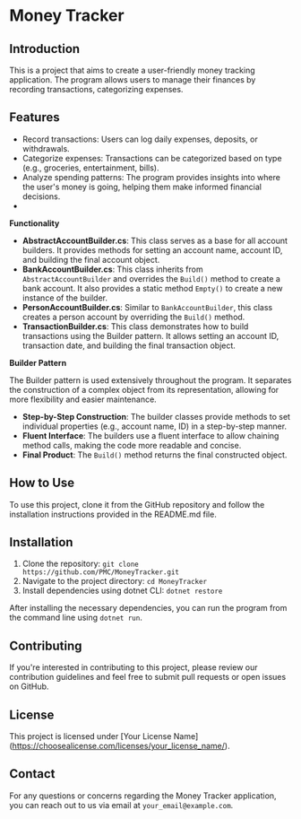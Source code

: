 # Money Tracker

## Introduction

This is a project that aims to create a user-friendly money tracking application. The program allows users to manage their finances by recording transactions, categorizing expenses.

## Features

- Record transactions: Users can log daily expenses, deposits, or withdrawals.
- Categorize expenses: Transactions can be categorized based on type (e.g., groceries, entertainment, bills).
- Analyze spending patterns: The program provides insights into where the user's money is going, helping them make informed financial decisions.
- 
**Functionality**

*   **AbstractAccountBuilder.cs**: This class serves as a base for all account builders. It provides methods for setting an account name, account ID, and building the final account object.
*   **BankAccountBuilder.cs**: This class inherits from `AbstractAccountBuilder` and overrides the `Build()` method to create a bank account. It also provides a static method `Empty()` to create a new instance of the builder.
*   **PersonAccountBuilder.cs**: Similar to `BankAccountBuilder`, this class creates a person account by overriding the `Build()` method.
*   **TransactionBuilder.cs**: This class demonstrates how to build transactions using the Builder pattern. It allows setting an account ID, transaction date, and building the final transaction object.

**Builder Pattern**

The Builder pattern is used extensively throughout the program. It separates the construction of a complex object from its representation, allowing for more flexibility and easier maintenance.

*   **Step-by-Step Construction**: The builder classes provide methods to set individual properties (e.g., account name, ID) in a step-by-step manner.
*   **Fluent Interface**: The builders use a fluent interface to allow chaining method calls, making the code more readable and concise.
*   **Final Product**: The `Build()` method returns the final constructed object.

## How to Use

To use this project, clone it from the GitHub repository and follow the installation instructions provided in the README.md file.

## Installation

1. Clone the repository: `git clone https://github.com/PMC/MoneyTracker.git`
2. Navigate to the project directory: `cd MoneyTracker`
3. Install dependencies using dotnet CLI: `dotnet restore`

After installing the necessary dependencies, you can run the program from the command line using `dotnet run`.

## Contributing

If you're interested in contributing to this project, please review our contribution guidelines and feel free to submit pull requests or open issues on GitHub.

## License

This project is licensed under [Your License Name] (https://choosealicense.com/licenses/your_license_name/).

## Contact

For any questions or concerns regarding the Money Tracker application, you can reach out to us via email at `your_email@example.com`.
